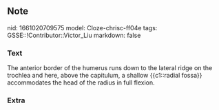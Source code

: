 ## Note
nid: 1661020709575
model: Cloze-chrisc-ff04e
tags: GSSE::!Contributor::Victor_Liu
markdown: false

### Text
The anterior border of the humerus runs down to the lateral ridge
on the trochlea <span style="color: var(--field-fg); background: 
 var(--field-bg);">and here, above the capitulum, a shallow
{{c1::radial fossa}} accommodates the head of the radius in
full</span> <span style="color: var(--field-fg); background: 
 var(--field-bg);">flexion.</span>

### Extra


